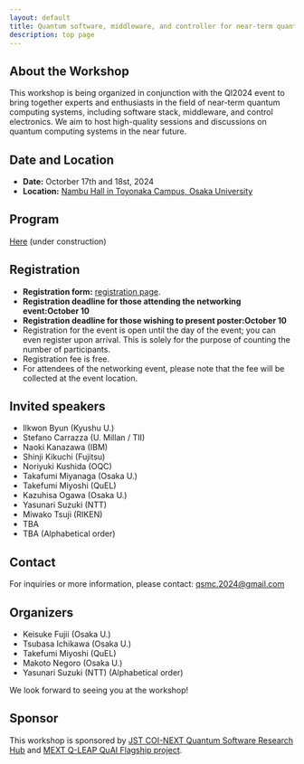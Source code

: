 ```yaml
---
layout: default
title: Quantum software, middleware, and controller for near-term quantum computing systems
description: top page
---
```


## About the Workshop

This workshop is being organized in conjunction with the QI2024 event to bring together experts and enthusiasts in the field of near-term quantum computing systems, including software stack, middleware, and control electronics.  We aim to host high-quality sessions and discussions on quantum computing systems in the near future.

## Date and Location

- **Date:** Octorber 17th and 18st, 2024
- **Location:** [Nambu Hall in Toyonaka Campus, Osaka University](https://maps.app.goo.gl/3UcKwJ8d4n6vQU2QA)

## Program

[Here]() (under construction)

## Registration

- **Registration form:** [registration page](https://forms.gle/H8CY4kfHZVAGxxPJ6).
- **Registration deadline for those attending the networking event:October 10** 
- **Registration deadline for those wishing to present poster:October 10**
- Registration for the event is open until the day of the event; you can even register upon arrival. This is solely for the purpose of counting the number of participants.
- Registration fee is free.
- For attendees of the networking event, please note that the fee will be collected at the event location.
  
## Invited speakers

- Ilkwon Byun (Kyushu U.)
- Stefano Carrazza (U. Millan / TII)
- Naoki Kanazawa (IBM)
- Shinji Kikuchi (Fujitsu)
- Noriyuki Kushida (OQC)
- Takafumi Miyanaga (Osaka U.)
- Takefumi Miyoshi (QuEL)
- Kazuhisa Ogawa (Osaka U.)
- Yasunari Suzuki (NTT)
- Miwako Tsuji (RIKEN)
- TBA
- TBA
(Alphabetical order)

## Contact

For inquiries or more information, please contact: qsmc.2024@gmail.com


## Organizers

- Keisuke Fujii (Osaka U.)
- Tsubasa Ichikawa (Osaka U.)
- Takefumi Miyoshi (QuEL)
- Makoto Negoro (Osaka U.)
- Yasunari Suzuki (NTT)
(Alphabetical order)

We look forward to seeing you at the workshop!

## Sponsor
This workshop is sponsored by [JST COI-NEXT Quantum Software Research Hub](https://qsrh.jp) and [MEXT Q-LEAP QuAI Flagship project](https://qleap-qai.jp/). 
